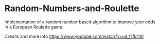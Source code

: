 # Random-Numbers-and-Roulette
Implementation of a random number based algorithm to improve your odds in a European Roulette game.

Credits and more info https://www.youtube.com/watch?v=ud_frfkt1t0
